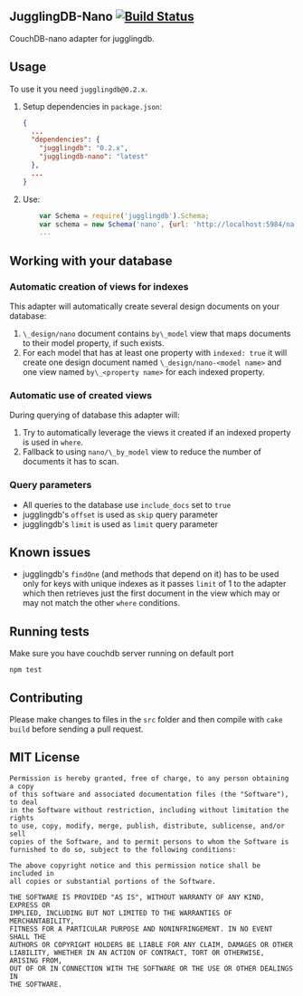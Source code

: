 ## JugglingDB-Nano [![Build Status](https://api.travis-ci.org/jugglingdb/nano-adapter.png)](https://travis-ci.org/jugglingdb/nano-adapter)

CouchDB-nano adapter for jugglingdb.

## Usage

To use it you need `jugglingdb@0.2.x`.

1. Setup dependencies in `package.json`:

    ```json
    {
      ...
      "dependencies": {
        "jugglingdb": "0.2.x",
        "jugglingdb-nano": "latest"
      },
      ...
    }
    ```

2. Use:

    ```javascript
        var Schema = require('jugglingdb').Schema;
        var schema = new Schema('nano', {url: 'http://localhost:5984/nano-test'});
        ...
    ```

## Working with your database

### Automatic creation of views for indexes

This adapter will automatically create several design documents on your database:
 1. `\_design/nano` document contains `by\_model` view that maps documents to their model property, if such exists.
 2. For each model that has at least one property with `indexed: true` it will create one design document named `\_design/nano-<model name>` and one view named `by\_<property name>` for each indexed property.

### Automatic use of created views

During querying of database this adapter will:
 1. Try to automatically leverage the views it created if an indexed property is used in `where`.
 2. Fallback to using `nano/\_by_model` view to reduce the number of documents it has to scan.

### Query parameters

- All queries to the database use `include_docs` set to `true`
- jugglingdb's `offset` is used as `skip` query parameter
- jugglingdb's `limit` is used as `limit` query parameter

## Known issues

- jugglingdb's `findOne` (and methods that depend on it) has to be used only for keys with unique indexes as it passes `limit` of 1 to the adapter which then retrieves just the first document in the view which may or may not match the other `where` conditions.

## Running tests

Make sure you have couchdb server running on default port

    npm test

## Contributing

Please make changes to files in the `src` folder and then compile with `cake build` before sending a pull request.

## MIT License

    Permission is hereby granted, free of charge, to any person obtaining a copy
    of this software and associated documentation files (the "Software"), to deal
    in the Software without restriction, including without limitation the rights
    to use, copy, modify, merge, publish, distribute, sublicense, and/or sell
    copies of the Software, and to permit persons to whom the Software is
    furnished to do so, subject to the following conditions:

    The above copyright notice and this permission notice shall be included in
    all copies or substantial portions of the Software.

    THE SOFTWARE IS PROVIDED "AS IS", WITHOUT WARRANTY OF ANY KIND, EXPRESS OR
    IMPLIED, INCLUDING BUT NOT LIMITED TO THE WARRANTIES OF MERCHANTABILITY,
    FITNESS FOR A PARTICULAR PURPOSE AND NONINFRINGEMENT. IN NO EVENT SHALL THE
    AUTHORS OR COPYRIGHT HOLDERS BE LIABLE FOR ANY CLAIM, DAMAGES OR OTHER
    LIABILITY, WHETHER IN AN ACTION OF CONTRACT, TORT OR OTHERWISE, ARISING FROM,
    OUT OF OR IN CONNECTION WITH THE SOFTWARE OR THE USE OR OTHER DEALINGS IN
    THE SOFTWARE.

